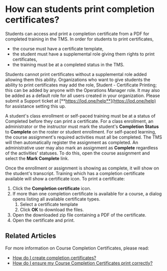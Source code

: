# How can students print completion certificates?

Students can access and print a completion certificate from a PDF for completed training in the TMS. In order for students to print certificates, 
- the course must have a certificate template, 
- the student must have a supplemental role giving them rights to print certificates, 
- the training must be at a completed status in the TMS.

Students cannot print certificates without a supplemental role added allowing them this ability. Organizations who want to give students the ability to print certificates may add the role, Student - Certificate Printing; this can be added by anyone with the Operations Manager role. It may also be added as a default role for all users created in your organization. Please submit a Support ticket at [**https://lod.one/help**](https://lod.one/help) for assistance setting this up.

A student's class enrollment or self-paced training must be at a status of Completed before they can print a certificate. For a class enrollment, an administrator or the instructor must mark the student's **Completion Status** to **Complete** on the roster or student enrollment. For self-paced learning, the course assignment's required activities must all be completed. The TMS will then automatically register the assignment as completed. An administrative user may also mark an assignment as **Complete** regardless of the activities' statuses. To do this, open the course assignment and select the **Mark Complete** link.

Once the enrollment or assignment is showing as complete, it will show on the student's transcript. Training which has a completion certificate available will show a certificate icon. To print a certificate:

1. Click the **Completion certificate** icon.
1. If more than one completion certificate is available for a course, a dialog opens listing all available certificate types. 
     1. Select a certificate template
     1. Click **OK** to download the files. 
1. Open the downloaded zip file containing a PDF of the certificate. 
1. Open the certificate and print.

## Related Articles
For more information on Course Completion Certificates, please read:

- [How do I create completion certificates?](/tms/tms-administrators/miscellaneous/create-completion-certificates.md)
- [How do I ensure my Course Completion Certificates print correctly?](/tms/tms-administrators/miscellaneous/ensure-completion-certificates-print-correctly.md)
